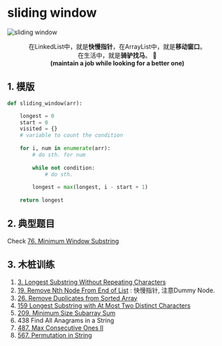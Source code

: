 # sliding window

![sliding window](https://i.imgur.com/pWFuBCj.png)

<center>在LinkedList中，就是<b>快慢指针</b>，在ArrayList中，就是<b>移动窗口</b>。</center>
	
<center>  在生活中，就是<b>骑驴找马</b>。 🦄  </center>
<center> <b> (maintain a job while looking for a better one)
  </b> </center>

## 1. 模版 
``` python 
def sliding_window(arr):

	longest = 0
	start = 0
	visited = {}
	# variable to count the condition 
	
	for i, num in enumerate(arr):
		# do sth. for num
	
		while not condition:
			# do sth. 
		  
		longest = max(longest, i - start + 1)
		
	return longest 
```

## 2. 典型题目

Check [76. Minimum Window Substring](https://willwang-x.github.io/2018/03/fast-and-slow)



## 3. 木桩训练

1. [3. Longest Substring Without Repeating Characters](https://leetcode.com/problems/longest-substring-without-repeating-characters/description/)	
1. [19. Remove Nth Node From End of List](https://leetcode.com/problems/remove-nth-node-from-end-of-list/description/) : 快慢指针, 注意Dummy Node.
1. [26. Remove Duplicates from Sorted Array](https://leetcode.com/problems/remove-duplicates-from-sorted-array/description/)
1. [159 Longest Substring with At Most Two Distinct Characters](https://leetcode.com/problems/longest-substring-with-at-most-two-distinct-characters/description/)
1. [209. Minimum Size Subarray Sum](https://leetcode.com/problems/minimum-size-subarray-sum/description/)
1. 438 Find All Anagrams in a String
1. [487. Max Consecutive Ones II](https://leetcode.com/problems/max-consecutive-ones-ii/description/)
1. [567. Permutation in String](https://leetcode.com/problems/permutation-in-string/description/)